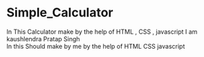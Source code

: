 # Simple_Calculator
In This Calculator make by the help of HTML , CSS , javascript
I am kaushlendra Pratap Singh
<br>
In this Should make by me by the help of HTML CSS javascript
